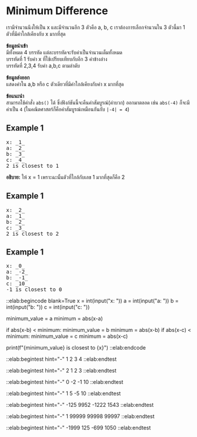 # Minimum Difference

เรามีจำนวนนึงให้เป็น x และมีจำนวนอีก 3 ตัวคือ a, b, c เราต้องการเลือกจำนวนใน 3 ตัวนี้มา 1 ตัวที่มีค่าใกล้เคียงกับ x มากที่สุด

**ข้อมูลนำเข้า**  
มีทั้งหมด 4 บรรทัด แต่ละบรรทัดจะรับค่าเป็นจำนวนเต็มทั้งหมด  
บรรทัดที่ 1 รับค่า x ที่ใช้เปรียบเทียบกับอีก 3 ค่าข้างล่าง  
บรรทัดที่ 2,3,4 รับค่า a,b,c ตามลำดับ

**ข้อมูลส่งออก**  
แสดงค่าใน a,b หรือ c ตัวเดียวที่มีค่าใกล้เคียงกับค่า x มากที่สุด

**ข้อแนะนำ**  
สามารถใช้คำสั่ง `abs()` ได้ ซึ่งฟังก์ชันนี้จะคืนค่าสัมบูรณ์(ค่าบวก) ออกมาตลอด เช่น `abs(-4)` ก็จะมีค่าเป็น `4` (ในคณิตศาสตร์ก็คือค่าสัมบูรณ์เหมือนกันกับ `|-4| = 4`)

## Example 1
<pre class="output">
x: _1_
a: _2_
b: _3_
c: _4_
2 is closest to 1
</pre>
**อธิบาย:** ให้ x = 1 เพราะฉะนั้นตัวที่ใกล้กับเลข 1 มากที่สุดก็คือ 2

## Example 1
<pre class="output">
x: _2_
a: _1_
b: _2_
c: _3_
2 is closest to 2
</pre>

## Example 1
<pre class="output">
x: _0_
a: _-2_
b: _-1_
c: _10_
-1 is closest to 0
</pre>

::elab:begincode blank=True
x = int(input("x: "))
a = int(input("a: "))
b = int(input("b: "))
c = int(input("c: "))

minimum_value = a
minimum = abs(x-a)

if abs(x-b) < minimum:
    minimum_value = b
    minimum = abs(x-b)
if abs(x-c) < minimum:
    minimum_value = c
    minimum = abs(x-c)

print(f"{minimum_value} is closest to {x}")
::elab:endcode

::elab:begintest hint="-"
1
2
3
4
::elab:endtest

::elab:begintest hint="-"
2
1
2
3
::elab:endtest

::elab:begintest hint="-"
0
-2
-1
10
::elab:endtest

::elab:begintest hint="-"
1
5
-5
10
::elab:endtest

::elab:begintest hint="-"
-125
9952
-1222
1543
::elab:endtest

::elab:begintest hint="-"
1
99999
99998
99997
::elab:endtest

::elab:begintest hint="-"
-1999
125
-699
1050
::elab:endtest